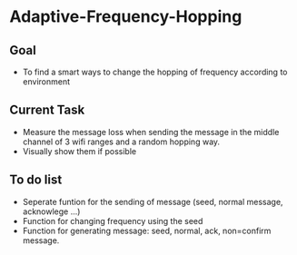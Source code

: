 # Adaptive-Frequency-Hopping

## Goal
- To find a smart ways to change the hopping of frequency according to environment

## Current Task
- Measure the message loss when sending the message in the middle channel of 3 wifi ranges and a random hopping way.
- Visually show them if possible

## To do list
- Seperate funtion for the sending of message (seed, normal message, acknowlege ...)
- Function for changing frequency using the seed
- Function for generating message: seed, normal, ack, non=confirm message.
